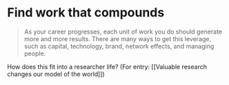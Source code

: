 # Find work that compounds
> As your career progresses, each unit of work you do should generate more and more results. There are many ways to get this leverage, such as capital, technology, brand, network effects, and managing people.

How does this fit into a researcher life? (For entry: [[Valuable research changes our model of the world]])

<!-- #p1 -->

<!-- {BearID:32B24827-8569-4178-BD73-49BAFF2A9D81-9406-0000089D6BA98293} -->
